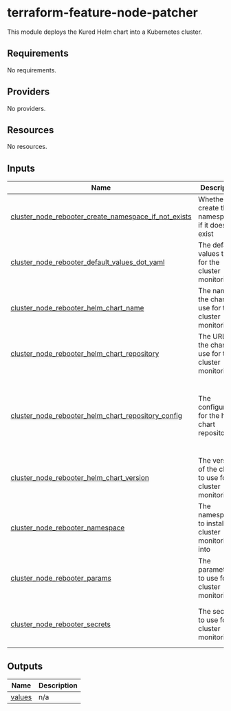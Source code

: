 <!-- BEGIN_TF_DOCS -->
# terraform-feature-node-patcher

This module deploys the Kured Helm chart into a Kubernetes cluster. 

## Requirements

No requirements.
## Providers

No providers.
## Resources

No resources.
## Inputs

| Name | Description | Type | Default | Required |
|------|-------------|------|---------|:--------:|
| <a name="input_cluster_node_rebooter_create_namespace_if_not_exists"></a> [cluster\_node\_rebooter\_create\_namespace\_if\_not\_exists](#input\_cluster\_node\_rebooter\_create\_namespace\_if\_not\_exists) | Whether to create the namespace if it does not exist | `bool` | `true` | no |
| <a name="input_cluster_node_rebooter_default_values_dot_yaml"></a> [cluster\_node\_rebooter\_default\_values\_dot\_yaml](#input\_cluster\_node\_rebooter\_default\_values\_dot\_yaml) | The default values to use for the cluster monitoring | `string` | `null` | no |
| <a name="input_cluster_node_rebooter_helm_chart_name"></a> [cluster\_node\_rebooter\_helm\_chart\_name](#input\_cluster\_node\_rebooter\_helm\_chart\_name) | The name of the chart to use for the cluster monitoring | `string` | `"kube-node-reboot"` | no |
| <a name="input_cluster_node_rebooter_helm_chart_repository"></a> [cluster\_node\_rebooter\_helm\_chart\_repository](#input\_cluster\_node\_rebooter\_helm\_chart\_repository) | The URL of the chart to use for the cluster monitoring | `string` | `"oci://public.registry.jetbrains.space/p/helm/library"` | no |
| <a name="input_cluster_node_rebooter_helm_chart_repository_config"></a> [cluster\_node\_rebooter\_helm\_chart\_repository\_config](#input\_cluster\_node\_rebooter\_helm\_chart\_repository\_config) | The configuration for the helm chart repository | <pre>object({<br/>    repository_key_file  = optional(string)<br/>    repository_cert_file = optional(string)<br/>    repository_ca_file   = optional(string)<br/>    repository_username  = optional(string)<br/>    repository_password  = optional(string)<br/>  })</pre> | `null` | no |
| <a name="input_cluster_node_rebooter_helm_chart_version"></a> [cluster\_node\_rebooter\_helm\_chart\_version](#input\_cluster\_node\_rebooter\_helm\_chart\_version) | The version of the chart to use for the cluster monitoring | `string` | `"5.4.3"` | no |
| <a name="input_cluster_node_rebooter_namespace"></a> [cluster\_node\_rebooter\_namespace](#input\_cluster\_node\_rebooter\_namespace) | The namespace to install the cluster monitoring into | `string` | `"kube-node-rebooter"` | no |
| <a name="input_cluster_node_rebooter_params"></a> [cluster\_node\_rebooter\_params](#input\_cluster\_node\_rebooter\_params) | The parameters to use for the cluster monitoring | <pre>list(object({<br/>    name  = string<br/>    value = any<br/>  }))</pre> | `null` | no |
| <a name="input_cluster_node_rebooter_secrets"></a> [cluster\_node\_rebooter\_secrets](#input\_cluster\_node\_rebooter\_secrets) | The secrets to use for the cluster monitoring | <pre>list(object({<br/>    name  = string<br/>    value = any<br/>  }))</pre> | `null` | no |
## Outputs

| Name | Description |
|------|-------------|
| <a name="output_values"></a> [values](#output\_values) | n/a |
<!-- END_TF_DOCS -->